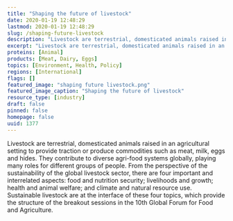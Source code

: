 ```yaml
---
title: "Shaping the future of livestock"
date: 2020-01-19 12:48:29
lastmod: 2020-01-19 12:48:29
slug: /shaping-future-livestock
description: "Livestock are terrestrial, domesticated animals raised in an agricultural setting to provide traction or produce commodities such as meat, milk, eggs and hides. They contribute to diverse agri-food systems globally, playing many roles for different groups of people. From the perspective of the sustainability of the global livestock sector, there are four important and interrelated aspects: food and nutrition security; livelihoods and growth; health and animal welfare; and climate and natural resource use."
excerpt: "Livestock are terrestrial, domesticated animals raised in an agricultural setting to provide traction or produce commodities such as meat, milk, eggs and hides. They contribute to diverse agri-food systems globally, playing many roles for different groups of people. From the perspective of the sustainability of the global livestock sector, there are four important and interrelated aspects: food and nutrition security; livelihoods and growth; health and animal welfare; and climate and natural resource use."
proteins: [Animal]
products: [Meat, Dairy, Eggs]
topics: [Environment, Health, Policy]
regions: [International]
flags: []
featured_image: "shaping future livestock.png"
featured_image_caption: "Shaping the future of livestock"
resource_type: [industry]
draft: false
pinned: false
homepage: false
uuid: 1377
---
```

Livestock are terrestrial, domesticated animals raised in an
agricultural setting to provide traction or produce commodities such as
meat, milk, eggs and hides. They contribute to diverse agri-food systems
globally, playing many roles for different groups of people. From the
perspective of the sustainability of the global livestock sector, there
are four important and interrelated aspects: food and nutrition
security; livelihoods and growth; health and animal welfare; and climate
and natural resource use. Sustainable livestock are at the interface of
these four topics, which provide the structure of the breakout sessions
in the 10th Global Forum for Food and Agriculture.

